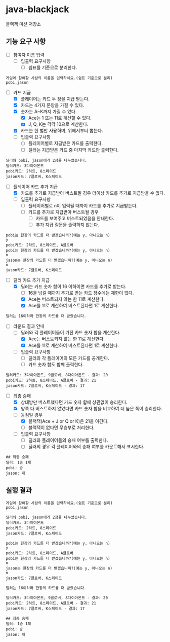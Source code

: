 # java-blackjack

블랙잭 미션 저장소

## 기능 요구 사항

- [ ] 참여자 이름 입력
  - [ ] 입출력 요구사항
    - [ ] 쉼표를 기준으로 분리한다.

```
게임에 참여할 사람의 이름을 입력하세요.(쉼표 기준으로 분리)
pobi,jason
```

- [ ] 카드 지급
  - [x] 플레이어는 카드 두 장을 지급 받는다.
  - [x] 카드는 4가지 문양을 가질 수 있다.
  - [x] 숫자는 A~K까지 가질 수 있다.
    - [x] Ace는 1 또는 11로 계산할 수 있다.
    - [x] J, Q, K는 각각 10으로 계산한다.
  - [x] 카드는 한 벌만 사용하며, 위에서부터 뽑는다.
  - [ ] 입출력 요구사항
    - [ ] 플레이어별로 지급받은 카드를 출력한다.
    - [ ] 딜러는 지급받은 카드 중 마지막 카드만 출력한다.

```
딜러와 pobi, jason에게 2장을 나누었습니다.
딜러카드: 3다이아몬드
pobi카드: 2하트, 8스페이드
jason카드: 7클로버, K스페이드
```

- [ ] 플레이어 카드 추가 지급
  - [x] 카드를 추가로 지급받아 버스트될 경우 더이상 카드를 추가로 지급받을 수 없다.
  - [ ] 입출력 요구사항
    - [ ] 플레이어별로 n이 입력될 때까지 카드를 추가로 지급받는다.
    - [ ] 카드를 추가로 지급받아 버스트될 경우
      - [ ] 카드를 보여주고 버스트되었음을 안내한다.
      - [ ] 추가 지급 질문을 출력하지 않는다.

```
pobi는 한장의 카드를 더 받겠습니까?(예는 y, 아니오는 n)
y
pobi카드: 2하트, 8스페이드, A클로버
pobi는 한장의 카드를 더 받겠습니까?(예는 y, 아니오는 n)
n
jason는 한장의 카드를 더 받겠습니까?(예는 y, 아니오는 n)
n
jason카드: 7클로버, K스페이드
```

- [ ] 딜러 카드 추가 지급
  - [x] 딜러는 카드 숫자 합이 16 이하이면 카드를 추가로 받는다.
    - [ ] 16을 넘길 때까지 추가로 받는 카드 장수에는 제한이 없다.
    - [x] Ace는 버스트되지 않는 한 11로 계산한다.
    - [x] Ace를 11로 계산하여 버스트된다면 1로 계산한다.

```
딜러는 16이하라 한장의 카드를 더 받았습니다.
```

- [ ] 라운드 결과 안내
  - [ ] 딜러와 각 플레이어들이 가진 카드 숫자 합을 계산한다.
    - [x] Ace는 버스트되지 않는 한 11로 계산한다.
    - [x] Ace를 11로 계산하여 버스트된다면 1로 계산한다.
  - [ ] 입출력 요구사항
    - [ ] 딜러와 각 플레이어의 모든 카드를 공개한다.
    - [ ] 카드 숫자 합도 함께 출력한다.

```
딜러카드: 3다이아몬드, 9클로버, 8다이아몬드 - 결과: 20
pobi카드: 2하트, 8스페이드, A클로버 - 결과: 21
jason카드: 7클로버, K스페이드 - 결과: 17
```

- [ ] 최종 승패
  - [x] 상대방만 버스트했다면 카드 숫자 합에 상관없이 승리한다.
  - [x] 양쪽 다 버스트하지 않았다면 카드 숫자 합을 비교하여 더 높은 쪽이 승리한다.
  - [ ] 동점일 경우
    - [x] 블랙잭(Ace + J or Q or K)은 21을 이긴다.
    - [ ] 블랙잭이 없다면 무승부로 처리한다.
  - [ ] 입출력 요구사항
    - [ ] 딜러와 플레이어들의 승패 여부를 출력한다.
    - [ ] 딜러의 경우 각 플레이어와의 승패 여부를 카운트해서 표시한다.

```
## 최종 승패
딜러: 1승 1패
pobi: 승
jason: 패
```

## 실행 결과

```
게임에 참여할 사람의 이름을 입력하세요.(쉼표 기준으로 분리)
pobi,jason

딜러와 pobi, jason에게 2장을 나누었습니다.
딜러카드: 3다이아몬드
pobi카드: 2하트, 8스페이드
jason카드: 7클로버, K스페이드

pobi는 한장의 카드를 더 받겠습니까?(예는 y, 아니오는 n)
y
pobi카드: 2하트, 8스페이드, A클로버
pobi는 한장의 카드를 더 받겠습니까?(예는 y, 아니오는 n)
n
jason는 한장의 카드를 더 받겠습니까?(예는 y, 아니오는 n)
n
jason카드: 7클로버, K스페이드

딜러는 16이하라 한장의 카드를 더 받았습니다.

딜러카드: 3다이아몬드, 9클로버, 8다이아몬드 - 결과: 20
pobi카드: 2하트, 8스페이드, A클로버 - 결과: 21
jason카드: 7클로버, K스페이드 - 결과: 17

## 최종 승패
딜러: 1승 1패
pobi: 승
jason: 패
```

